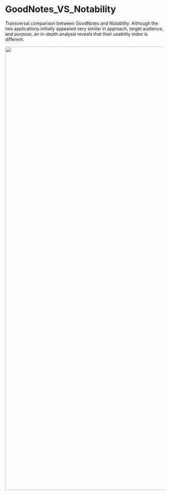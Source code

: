 # GoodNotes_VS_Notability
Transversal comparison between GoodNotes and Notability. Although the two applications initially appeared very similar in approach, target audience, and purpose, an in-depth analysis reveals that their usability index is different.
<p align="center">
        <img width="1406" alt="Screenshot 2024-07-23 at 18 10 52" src="https://github.com/user-attachments/assets/8986780d-322a-4e99-b009-683844e903db">
</p>

